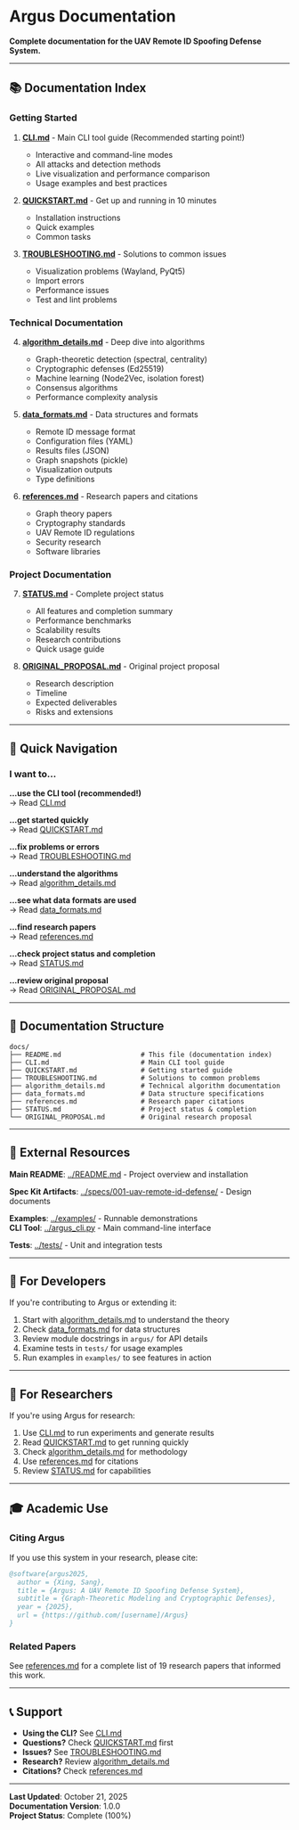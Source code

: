 # Argus Documentation

**Complete documentation for the UAV Remote ID Spoofing Defense System.**

---

## 📚 **Documentation Index**

### **Getting Started**

1. **[CLI.md](CLI.md)** - Main CLI tool guide (Recommended starting point!)

   - Interactive and command-line modes
   - All attacks and detection methods
   - Live visualization and performance comparison
   - Usage examples and best practices

2. **[QUICKSTART.md](QUICKSTART.md)** - Get up and running in 10 minutes

   - Installation instructions
   - Quick examples
   - Common tasks

3. **[TROUBLESHOOTING.md](TROUBLESHOOTING.md)** - Solutions to common issues
   - Visualization problems (Wayland, PyQt5)
   - Import errors
   - Performance issues
   - Test and lint problems

### **Technical Documentation**

4. **[algorithm_details.md](algorithm_details.md)** - Deep dive into algorithms

   - Graph-theoretic detection (spectral, centrality)
   - Cryptographic defenses (Ed25519)
   - Machine learning (Node2Vec, isolation forest)
   - Consensus algorithms
   - Performance complexity analysis

5. **[data_formats.md](data_formats.md)** - Data structures and formats

   - Remote ID message format
   - Configuration files (YAML)
   - Results files (JSON)
   - Graph snapshots (pickle)
   - Visualization outputs
   - Type definitions

6. **[references.md](references.md)** - Research papers and citations
   - Graph theory papers
   - Cryptography standards
   - UAV Remote ID regulations
   - Security research
   - Software libraries

### **Project Documentation**

7. **[STATUS.md](STATUS.md)** - Complete project status

   - All features and completion summary
   - Performance benchmarks
   - Scalability results
   - Research contributions
   - Quick usage guide

8. **[ORIGINAL_PROPOSAL.md](ORIGINAL_PROPOSAL.md)** - Original project proposal
   - Research description
   - Timeline
   - Expected deliverables
   - Risks and extensions

---

## 🎯 **Quick Navigation**

### **I want to...**

**...use the CLI tool (recommended!)**  
→ Read [CLI.md](CLI.md)

**...get started quickly**  
→ Read [QUICKSTART.md](QUICKSTART.md)

**...fix problems or errors**  
→ Read [TROUBLESHOOTING.md](TROUBLESHOOTING.md)

**...understand the algorithms**  
→ Read [algorithm_details.md](algorithm_details.md)

**...see what data formats are used**  
→ Read [data_formats.md](data_formats.md)

**...find research papers**  
→ Read [references.md](references.md)

**...check project status and completion**  
→ Read [STATUS.md](STATUS.md)

**...review original proposal**  
→ Read [ORIGINAL_PROPOSAL.md](ORIGINAL_PROPOSAL.md)

---

## 📖 **Documentation Structure**

```
docs/
├── README.md                    # This file (documentation index)
├── CLI.md                       # Main CLI tool guide
├── QUICKSTART.md                # Getting started guide
├── TROUBLESHOOTING.md           # Solutions to common problems
├── algorithm_details.md         # Technical algorithm documentation
├── data_formats.md              # Data structure specifications
├── references.md                # Research paper citations
├── STATUS.md                    # Project status & completion
└── ORIGINAL_PROPOSAL.md         # Original research proposal
```

---

## 🔗 **External Resources**

**Main README**: [../README.md](../README.md) - Project overview and installation

**Spec Kit Artifacts**: [../specs/001-uav-remote-id-defense/](../specs/001-uav-remote-id-defense/) - Design documents

**Examples**: [../examples/](../examples/) - Runnable demonstrations  
**CLI Tool**: [../argus_cli.py](../argus_cli.py) - Main command-line interface

**Tests**: [../tests/](../tests/) - Unit and integration tests

---

## 📝 **For Developers**

If you're contributing to Argus or extending it:

1. Start with [algorithm_details.md](algorithm_details.md) to understand the theory
2. Check [data_formats.md](data_formats.md) for data structures
3. Review module docstrings in `argus/` for API details
4. Examine tests in `tests/` for usage examples
5. Run examples in `examples/` to see features in action

---

## 📄 **For Researchers**

If you're using Argus for research:

1. Use [CLI.md](CLI.md) to run experiments and generate results
2. Read [QUICKSTART.md](QUICKSTART.md) to get running quickly
3. Check [algorithm_details.md](algorithm_details.md) for methodology
4. Use [references.md](references.md) for citations
5. Review [STATUS.md](STATUS.md) for capabilities

---

## 🎓 **Academic Use**

### **Citing Argus**

If you use this system in your research, please cite:

```bibtex
@software{argus2025,
  author = {Xing, Sang},
  title = {Argus: A UAV Remote ID Spoofing Defense System},
  subtitle = {Graph-Theoretic Modeling and Cryptographic Defenses},
  year = {2025},
  url = {https://github.com/[username]/Argus}
}
```

### **Related Papers**

See [references.md](references.md) for a complete list of 19 research papers that informed this work.

---

## 📞 **Support**

- **Using the CLI?** See [CLI.md](CLI.md)
- **Questions?** Check [QUICKSTART.md](QUICKSTART.md) first
- **Issues?** See [TROUBLESHOOTING.md](TROUBLESHOOTING.md)
- **Research?** Review [algorithm_details.md](algorithm_details.md)
- **Citations?** Check [references.md](references.md)

---

**Last Updated**: October 21, 2025  
**Documentation Version**: 1.0.0  
**Project Status**: Complete (100%)
